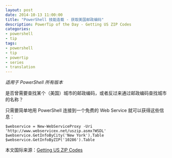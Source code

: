 ```yaml
---
layout: post
date: 2014-10-13 11:00:00
title: "PowerShell 技能连载 - 获取美国邮政编码"
description: PowerTip of the Day - Getting US ZIP Codes
categories:
- powershell
- tip
tags:
- powershell
- tip
- powertip
- series
- translation
---
```

_适用于 PowerShell 所有版本_

是否曾需要查找某个（美国）城市的邮政编码，或者反过来通过邮政编码查找城市的名称？

只需要简单地用 PowerShell 连接到一个免费的 Web Service 就可以获得这些信息：

    $webservice = New-WebServiceProxy -Uri 'http://www.webservicex.net/uszip.asmx?WSDL'
    $webservice.GetInfoByCity('New York').Table
    $webservice.GetInfoByZIP('10286').Table

<!--more-->
本文国际来源：[Getting US ZIP Codes](http://community.idera.com/powershell/powertips/b/tips/posts/getting-us-zip-codes)
